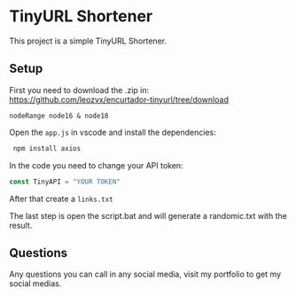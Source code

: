 # TinyURL Shortener

This project is a simple TinyURL Shortener.

## Setup

First you need to download the .zip in: https://github.com/leozvx/encurtador-tinyurl/tree/download

` nodeRange node16 & node18 `

Open the `app.js` in vscode and install the dependencies:


```sh
 npm install axios
```



In the code you need to change your API token:

```js
const TinyAPI = "YOUR TOKEN"
```

After that create a `links.txt`

The last step is open the script.bat and will generate a randomic.txt with the result.

## Questions

Any questions you can call in any social media, visit my portfolio to get my social medias.


